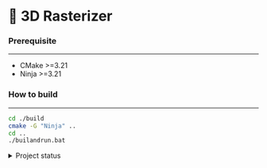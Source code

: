 # 🐪 **3D Rasterizer**

### **Prerequisite**
---
* CMake >=3.21
* Ninja >=3.21

### **How to build**
---

```sh
cd ./build
cmake -G "Ninja" ..
cd ..
./builandrun.bat
```


<details><summary> Project status</summary>

####  DONE
* ✅ 3D Mesh imports from files (.3d custom extension)
* ✅ Logger
* ✅ Logger

####  IN PROGRESS
* ❔ Engine Event system

####  TODO
* ❌ Scene rendering
* ❌ Scene management
* ❌ Camera functionality
* ❌ Vector math & Matrix math
* ❌ Mesh transformations
* ❌ Quaternion support

</details>